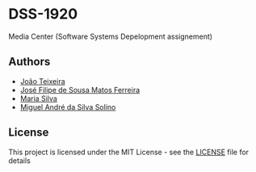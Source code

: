 # DSS-1920
Media Center (Software Systems Depelopment assignement)

## Authors
* [João Teixeira](https://github.com/jtexeira)
* [José Filipe de Sousa Matos Ferreira](https://github.com/JoseFilipeFerreira)
* [Maria Silva](https://github.com/msilva99)
* [Miguel André da Silva Solino](https://github.com/Manilator)

## License
This project is licensed under the MIT License - see the [LICENSE](LICENSE) file for details

